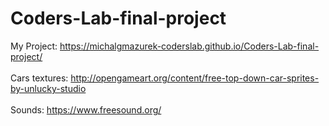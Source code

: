 # Coders-Lab-final-project
My Project: https://michalgmazurek-coderslab.github.io/Coders-Lab-final-project/
<br><br>
Cars textures: http://opengameart.org/content/free-top-down-car-sprites-by-unlucky-studio
<br><br>
Sounds: https://www.freesound.org/
